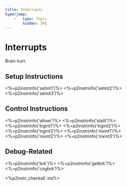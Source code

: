 ```yaml
---
title: Interrupts
hyperjump:
    -   type: Topic
        hidden: IRQ
---
```

# Interrupts

Brain hurt.

## Setup Instructions

<%=p2instrinfo('setint1')%>
<%=p2instrinfo('setint2')%>
<%=p2instrinfo('setint3')%>

## Control Instructions


<%=p2instrinfo('allowi')%>
<%=p2instrinfo('stalli')%>
<%=p2instrinfo('trgint1')%>
<%=p2instrinfo('trgint2')%>
<%=p2instrinfo('trgint3')%>
<%=p2instrinfo('nixint1')%>
<%=p2instrinfo('nixint2')%>
<%=p2instrinfo('nixint3')%>

## Debug-Related

<%=p2instrinfo('brk')%>
<%=p2instrinfo('getbrk')%>
<%=p2instrinfo('cogbrk')%>

<%p2instr_checkall :irq%>